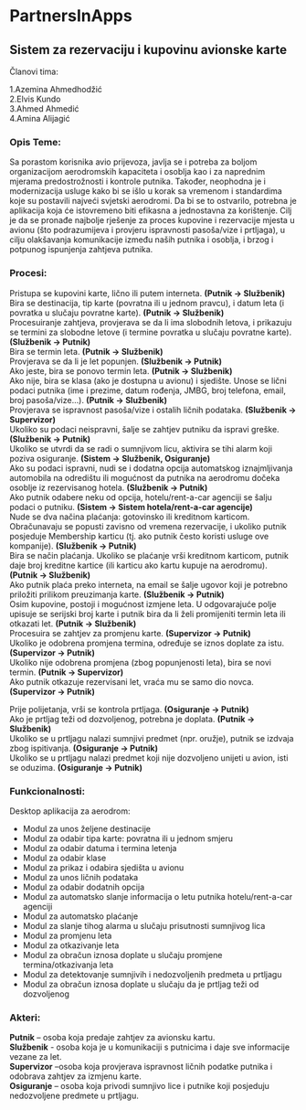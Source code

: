 # PartnersInApps
## Sistem za rezervaciju i kupovinu avionske karte
Članovi tima:

1.Azemina Ahmedhodžić  
2.Elvis Kundo  
3.Ahmed Ahmedić  
4.Amina Alijagić  

### Opis Teme:

Sa porastom korisnika avio prijevoza, javlja se i potreba za boljom organizacijom aerodromskih kapaciteta i osoblja kao i za naprednim mjerama predostrožnosti i kontrole putnika. Također, neophodna je i modernizacija usluge kako bi se išlo u korak sa vremenom i standardima koje su postavili najveći svjetski aerodromi. Da bi se to ostvarilo, potrebna je aplikacija koja će istovremeno biti efikasna a jednostavna za korištenje. 
Cilj je da se pronađe najbolje rješenje za proces kupovine i rezervacije mjesta u avionu (što podrazumijeva i provjeru ispravnosti pasoša/vize i prtljaga), u cilju olakšavanja komunikacije između naših putnika i osoblja, i brzog i potpunog ispunjenja zahtjeva putnika.

### Procesi:

 Pristupa se kupovini karte, lično ili putem interneta. **(Putnik -> Službenik)**  
 Bira se destinacija, tip karte (povratna ili u jednom pravcu), i datum leta (i povratka u slučaju povratne karte). 
**(Putnik -> Službenik)**  
 Procesuiranje zahtjeva, provjerava se da li ima slobodnih letova, i prikazuju se termini za slobodne letove (i termine povratka u  slučaju povratne karte). **(Službenik -> Putnik)**  
 Bira se termin leta. **(Putnik -> Službenik)**  
 Provjerava se da li je let popunjen.  **(Službenik -> Putnik)**  
 Ako jeste, bira se ponovo termin leta. **(Putnik -> Službenik)**  
 Ako nije, bira se klasa (ako je dostupna u avionu) i sjedište. Unose se lični podaci putnika (ime i prezime, datum rođenja, JMBG, broj telefona, email, broj pasoša/vize...). **(Putnik -> Službenik)**  
 Provjerava se ispravnost pasoša/vize i ostalih ličnih podataka. **(Službenik -> Supervizor)**  
 Ukoliko su podaci neispravni, šalje se zahtjev putniku da ispravi greške. **(Službenik -> Putnik)**  
 Ukoliko se utvrdi da se radi o sumnjivom licu, aktivira se tihi alarm koji poziva osiguranje. 
**(Sistem -> Službenik, Osiguranje)**  
 Ako su podaci ispravni, nudi se i dodatna opcija automatskog iznajmljivanja automobila na odredištu ili mogućnost da putnika na aerodromu dočeka osoblje iz rezervisanog hotela. **(Službenik -> Putnik)**  
 Ako putnik odabere neku od opcija, hotelu/rent-a-car agenciji se šalju podaci o putniku. **(Sistem -> Sistem hotela/rent-a-car agencije)**  
 Nude se dva načina plaćanja: gotovinsko ili kreditnom karticom. Obračunavaju se popusti zavisno od vremena rezervacije, i ukoliko putnik posjeduje Membership karticu (tj. ako putnik često koristi usluge ove kompanije). **(Službenik -> Putnik)**  
 Bira se način plaćanja. Ukoliko se plaćanje vrši kreditnom karticom, putnik daje broj kreditne kartice (ili karticu ako kartu kupuje na aerodromu). **(Putnik -> Službenik)**  
 Ako putnik plaća preko interneta, na email se šalje ugovor koji je potrebno priložiti prilikom preuzimanja karte. **(Službenik -> Putnik)**  
 Osim kupovine, postoji i mogućnost izmjene leta. U odgovarajuće polje upisuje se serijski broj karte i putnik bira da li želi promijeniti termin leta ili otkazati let. **(Putnik -> Službenik)**  
 Procesuira se zahtjev za promjenu karte. **(Supervizor -> Putnik)**  
 Ukoliko je odobrena promjena termina, određuje se iznos doplate za istu. **(Supervizor -> Putnik)**   
 Ukoliko nije odobrena promjena (zbog popunjenosti leta), bira se novi termin.  **(Putnik -> Supervizor)**  
 Ako putnik otkazuje rezervisani let, vraća mu se samo dio novca. **(Supervizor -> Putnik)**  

 Prije polijetanja, vrši se kontrola prtljaga. **(Osiguranje -> Putnik)**  
 Ako je prtljag teži od dozvoljenog, potrebna je doplata. **(Putnik -> Službenik)**  
 Ukoliko se u prtljagu nalazi sumnjivi predmet (npr. oružje), putnik se izdvaja zbog ispitivanja. **(Osiguranje -> Putnik)**  
 Ukoliko se u prtljagu nalazi predmet koji nije dozvoljeno unijeti u avion, isti se oduzima. **(Osiguranje -> Putnik)**  

### Funkcionalnosti:

Desktop aplikacija za aerodrom:
-	Modul za unos željene destinacije
-	Modul za odabir tipa karte: povratna ili u jednom smjeru
-	Modul za odabir datuma i termina letenja
-	Modul za odabir klase
-	Modul za prikaz i odabira sjedišta u avionu
-	Modul za unos ličnih podataka
-	Modul za odabir dodatnih opcija
-	Modul za automatsko slanje informacija o letu putnika hotelu/rent-a-car agenciji
-	Modul za automatsko plaćanje
-	Modul za slanje tihog alarma u slučaju prisutnosti sumnjivog lica
-	Modul za promjenu leta 
-	Modul za otkazivanje leta
-	Modul za obračun iznosa doplate u slučaju promjene termina/otkazivanja leta 
-	Modul za detektovanje sumnjivih i nedozvoljenih predmeta u prtljagu
-	Modul za obračun iznosa doplate u slučaju da je prtljag teži od dozvoljenog

### Akteri:

 **Putnik** – osoba koja predaje zahtjev za avionsku kartu.  
 **Službenik** - osoba koja je u komunikaciji s putnicima i daje sve informacije vezane za let.  
 **Supervizor** –osoba koja provjerava ispravnost ličnih podatke putnika i odobrava zahtjev za izmjenu karte.  
 **Osiguranje** – osoba koja privodi sumnjivo lice i putnike koji posjeduju nedozvoljene predmete u prtljagu.  


